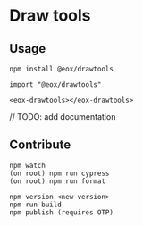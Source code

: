 # Draw tools

## Usage

```
npm install @eox/drawtools
```

```
import "@eox/drawtools"

<eox-drawtools></eox-drawtools>
```

// TODO: add documentation

## Contribute

```
npm watch
(on root) npm run cypress
(on root) npm run format

npm version <new version>
npm run build
npm publish (requires OTP)
```
